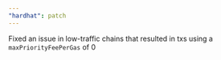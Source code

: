 ```yaml
---
"hardhat": patch
---
```


Fixed an issue in low-traffic chains that resulted in txs using a `maxPriorityFeePerGas` of 0
